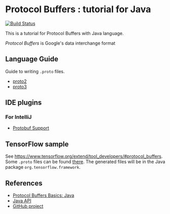 # Protocol Buffers : tutorial for Java

[![Build Status](https://travis-ci.org/ghusta/protocol-buffers-java-tuto.svg?branch=master)](https://travis-ci.org/ghusta/protocol-buffers-java-tuto)

This is a tutorial for Protocol Buffers with Java language.

_Protocol Buffers_ is Google's data interchange format

## Language Guide

Guide to writing `.proto` files.

* [proto2](https://developers.google.com/protocol-buffers/docs/proto)
* [proto3](https://developers.google.com/protocol-buffers/docs/proto3)

## IDE plugins

### For IntelliJ

* [Protobuf Support](https://plugins.jetbrains.com/plugin/8277-protobuf-support)

## TensorFlow sample

See https://www.tensorflow.org/extend/tool_developers/#protocol_buffers.  
Some `.proto` files can be found [there](https://github.com/tensorflow/tensorflow/tree/master/tensorflow/core/framework).
The generated files will be in the Java package `org.tensorflow.framework`.

## References

* [Protocol Buffers Basics: Java ](https://developers.google.com/protocol-buffers/docs/javatutorial)
* [Java API](https://developers.google.com/protocol-buffers/docs/reference/java/)
* [GitHub project](https://github.com/protocolbuffers/protobuf)
